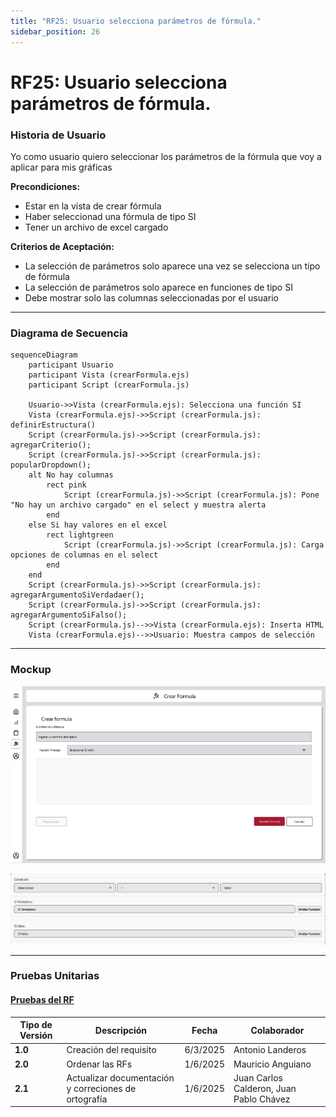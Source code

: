 ```yaml
---
title: "RF25: Usuario selecciona parámetros de fórmula."  
sidebar_position: 26
---
```


# RF25: Usuario selecciona parámetros de fórmula.

### Historia de Usuario

Yo como usuario quiero seleccionar los parámetros de la fórmula que voy a aplicar para mis gráficas 

  **Precondiciones:**
  - Estar en la vista de crear fórmula
  - Haber seleccionad una fórmula de tipo SI
  - Tener un archivo de excel cargado

  **Criterios de Aceptación:**
  - La selección de parámetros solo aparece una vez se selecciona un tipo de fórmula
  - La selección de parámetros solo aparece en funciones de tipo SI
  - Debe mostrar solo las columnas seleccionadas por el usuario
  
---

### Diagrama de Secuencia

```mermaid
sequenceDiagram
    participant Usuario
    participant Vista (crearFormula.ejs)
    participant Script (crearFormula.js)

    Usuario->>Vista (crearFormula.ejs): Selecciona una función SI
    Vista (crearFormula.ejs)->>Script (crearFormula.js): definirEstructura()
    Script (crearFormula.js)->>Script (crearFormula.js): agregarCriterio();
    Script (crearFormula.js)->>Script (crearFormula.js): popularDropdown();
    alt No hay columnas
        rect pink
            Script (crearFormula.js)->>Script (crearFormula.js): Pone "No hay un archivo cargado" en el select y muestra alerta
        end
    else Si hay valores en el excel
        rect lightgreen
            Script (crearFormula.js)->>Script (crearFormula.js): Carga opciones de columnas en el select
        end
    end
    Script (crearFormula.js)->>Script (crearFormula.js): agregarArgumentoSiVerdadaer();
    Script (crearFormula.js)->>Script (crearFormula.js): agregarArgumentoSiFalso();
    Script (crearFormula.js)-->>Vista (crearFormula.ejs): Inserta HTML
    Vista (crearFormula.ejs)-->>Usuario: Muestra campos de selección
```

---

### Mockup

![Mockup](./mockups/MockupCrearFormula.png)

![Mockup](./mockups/MockupCrearFormula2.png)


---

### Pruebas Unitarias 
#### [Pruebas del RF](https://docs.google.com/spreadsheets/d/1W-JW32dTsfI22-Yl5LydMhiu-oXHH_xo3hWvK6FHeLw/edit?gid=1279661615#gid=1279661615)


| **Tipo de Versión** | **Descripción**              | **Fecha**  | **Colaborador**          |
| ------------------- | ---------------------------- | ---------- | ------------------------ |
| **1.0**             | Creación del requisito       | 6/3/2025   | Antonio Landeros         |
| **2.0**             | Ordenar las RFs              | 1/6/2025   | Mauricio Anguiano          |
| **2.1**             | Actualizar documentación y correciones de ortografía             | 1/6/2025   | Juan Carlos Calderon, Juan Pablo Chávez          |  
